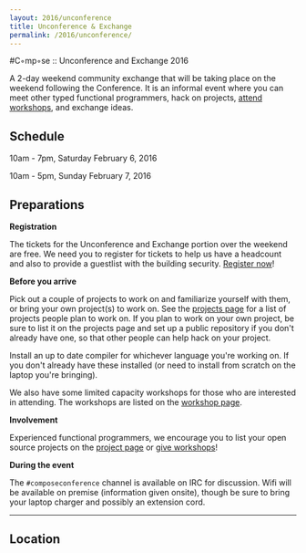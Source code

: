 ```yaml
---
layout: 2016/unconference
title: Unconference & Exchange
permalink: /2016/unconference/
---
```


#C◦mp◦se :: Unconference and Exchange 2016

A 2-day weekend community exchange that will be taking place on the weekend following the Conference. It is an informal event where you can meet other typed functional programmers, hack on projects, [attend workshops](../workshops), and exchange ideas. 

## Schedule

10am - 7pm, Saturday February 6, 2016

10am - 5pm, Sunday February 7, 2016

## Preparations

**Registration**

The tickets for the Unconference and Exchange portion over the weekend are free. We need you to register for tickets to help us have a headcount and also to provide a guestlist with the building security. [Register now](https://www.eventbrite.com/e/cmpse-unconference-and-exchange-2016-tickets-20455465849)!

**Before you arrive**

Pick out a couple of projects to work on and familiarize yourself with them, or bring your own project(s) to work on. See the [projects page](
https://wiki.haskell.org/Compose_Unconference_2016) for a list of projects people plan to work on. If you plan to work on your own project, be sure to list it on the projects page and set up a public repository if you don't already have one, so that other people can help hack on your project.

Install an up to date compiler for whichever language you're working on. If you don't already have these installed (or need to install from scratch on the laptop you're bringing).

We also have some limited capacity workshops for those who are interested in attending. The workshops are listed on the [workshop page](../workshops). 

**Involvement**

Experienced functional programmers, we encourage you to list your open source projects on the [project page](https://wiki.haskell.org/Compose_Unconference_2016) or [give workshops](../workshops)!

**During the event**

The `#composeconference` channel is available on IRC for discussion. Wifi will be available on premise (information given onsite), though be sure to bring your laptop charger and possibly an extension cord.

---

## Location